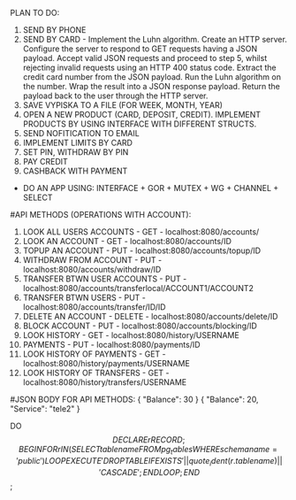 PLAN TO DO:
1) SEND BY PHONE 
2) SEND BY CARD - Implement the Luhn algorithm. Create an HTTP server. Configure the server to respond to GET requests having a JSON payload.     Accept valid JSON requests and proceed to step 5, whilst rejecting invalid requests using an HTTP 400 status code. Extract the credit card number from the JSON payload. Run the Luhn algorithm on the number. Wrap the result into a JSON response payload. Return the payload back to the user through the HTTP server.
3) SAVE VYPISKA TO A FILE (FOR WEEK, MONTH, YEAR)
4) OPEN A NEW PRODUCT (CARD, DEPOSIT, CREDIT). IMPLEMENT PRODUCTS BY USING INTERFACE WITH DIFFERENT STRUCTS.
5) SEND NOFITICATION TO EMAIL
6) IMPLEMENT LIMITS BY CARD
7) SET PIN, WITHDRAW BY PIN
8) PAY CREDIT
9) CASHBACK WITH PAYMENT


- DO AN APP USING: INTERFACE + GOR + MUTEX + WG + CHANNEL + SELECT



#API METHODS (OPERATIONS WITH ACCOUNT):
1) LOOK ALL USERS ACCOUNTS - GET - localhost:8080/accounts/
2) LOOK AN ACCOUNT - GET - localhost:8080/accounts/ID
3) TOPUP AN ACCOUNT - PUT - localhost:8080/accounts/topup/ID
4) WITHDRAW FROM ACCOUNT - PUT - localhost:8080/accounts/withdraw/ID
5) TRANSFER BTWN USER ACCOUNTS - PUT - localhost:8080/accounts/transferlocal/ACCOUNT1/ACCOUNT2
6) TRANSFER BTWN USERS - PUT - localhost:8080/accounts/transfer/ID/ID
7) DELETE AN ACCOUNT - DELETE -  localhost:8080/accounts/delete/ID
8) BLOCK ACCOUNT - PUT - localhost:8080/accounts/blocking/ID
9) LOOK HISTORY - GET - localhost:8080/history/USERNAME
10) PAYMENTS - PUT - localhost:8080/payments/ID
11) LOOK HISTORY OF PAYMENTS - GET - localhost:8080/history/payments/USERNAME
12) LOOK HISTORY OF TRANSFERS - GET - localhost:8080/history/transfers/USERNAME

#JSON BODY FOR API METHODS:
{
  "Balance": 30
}
{
  "Balance": 20,
  "Service": "tele2"
}


DO $$ DECLARE
    r RECORD;
BEGIN
    FOR r IN (SELECT tablename FROM pg_tables WHERE schemaname = 'public') LOOP
        EXECUTE 'DROP TABLE IF EXISTS ' || quote_ident(r.tablename) || ' CASCADE';
    END LOOP;
END $$;
